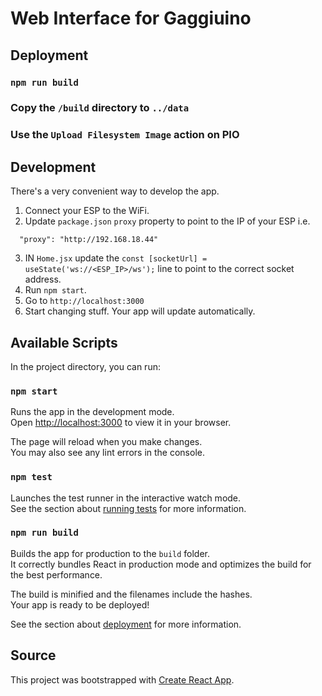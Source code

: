 # Web Interface for Gaggiuino

## Deployment

### `npm run build`
### Copy the `/build` directory to `../data`
### Use the `Upload Filesystem Image` action on PIO

## Development
There's a very convenient way to develop the app. 

1. Connect your ESP to the WiFi. 
2. Update `package.json` `proxy` property to point to the IP of your ESP i.e.

```
  "proxy": "http://192.168.18.44"
```

3. IN `Home.jsx` update the `const [socketUrl] = useState('ws://<ESP_IP>/ws');` line to point to the correct socket address. 
4. Run `npm start`. 
5. Go to `http://localhost:3000`
6. Start changing stuff. Your app will update automatically.


## Available Scripts

In the project directory, you can run:

### `npm start`

Runs the app in the development mode.\
Open [http://localhost:3000](http://localhost:3000) to view it in your browser.

The page will reload when you make changes.\
You may also see any lint errors in the console.

### `npm test`

Launches the test runner in the interactive watch mode.\
See the section about [running tests](https://facebook.github.io/create-react-app/docs/running-tests) for more information.

### `npm run build`

Builds the app for production to the `build` folder.\
It correctly bundles React in production mode and optimizes the build for the best performance.

The build is minified and the filenames include the hashes.\
Your app is ready to be deployed!

See the section about [deployment](https://facebook.github.io/create-react-app/docs/deployment) for more information.

## Source
This project was bootstrapped with [Create React App](https://github.com/facebook/create-react-app).